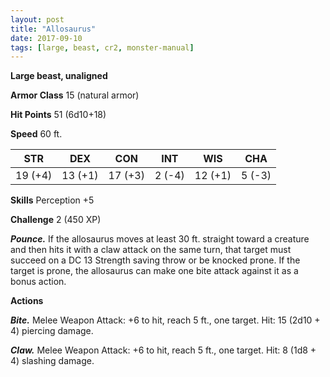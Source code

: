 ```yaml
---
layout: post
title: "Allosaurus"
date: 2017-09-10
tags: [large, beast, cr2, monster-manual]
---
```


**Large beast, unaligned**

**Armor Class** 15 (natural armor)

**Hit Points** 51 (6d10+18)

**Speed** 60 ft.

|   STR   |   DEX   |   CON   |   INT   |   WIS   |   CHA   |
|:-----:|:-----:|:-----:|:-----:|:-----:|:-----:|
| 19 (+4) | 13 (+1) | 17 (+3) | 2 (-4) | 12 (+1) | 5 (-3) |

**Skills** Perception +5

**Challenge** 2 (450 XP)

***Pounce.*** If the allosaurus moves at least 30 ft. straight toward a creature and then hits it with a claw attack on the same turn, that target must succeed on a DC 13 Strength saving throw or be knocked prone. If the target is prone, the allosaurus can make one bite attack against it as a bonus action.

**Actions**

***Bite.*** Melee Weapon Attack: +6 to hit, reach 5 ft., one target. Hit: 15 (2d10 + 4) piercing damage.

***Claw.*** Melee Weapon Attack: +6 to hit, reach 5 ft., one target. Hit: 8 (1d8 + 4) slashing damage.


